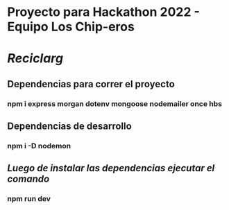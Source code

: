 # Proyecto para Hackathon 2022 - Equipo Los Chip-eros

#                  *Reciclarg*

##    **Dependencias para correr el proyecto**

### npm i express morgan dotenv mongoose nodemailer once hbs
##    **Dependencias de desarrollo**
### npm i -D nodemon

## *Luego de instalar las dependencias ejecutar el comando*

### npm run dev